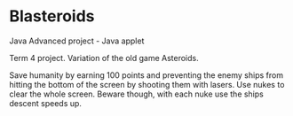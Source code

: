 # Blasteroids
Java Advanced project - Java applet

Term 4 project.
Variation of the old game Asteroids.

Save humanity by earning 100 points and preventing the enemy ships from hitting the bottom of the screen by shooting them with lasers.
Use nukes to clear the whole screen. Beware though, with each nuke use the ships descent speeds up.
